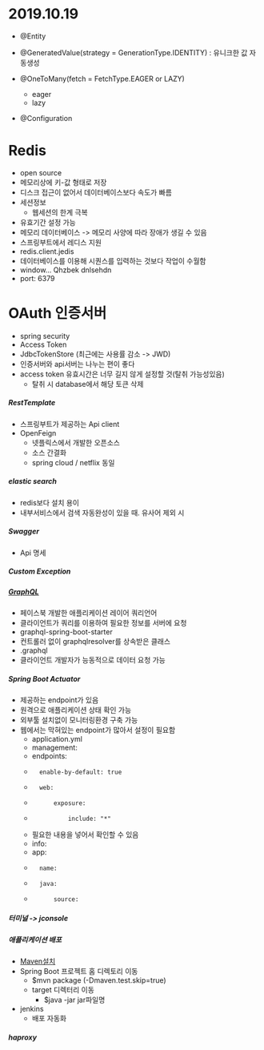 # 2019.10.19

- @Entity
- @GeneratedValue(strategy =  GenerationType.IDENTITY) : 유니크한 값 자동생성

- @OneToMany(fetch = FetchType.EAGER or LAZY)
    - eager 
    - lazy 
- @Configuration
        
# Redis
- open source
- 메모리상에 키-값 형태로 저장
- 디스크 접근이 없어서 데이터베이스보다 속도가 빠름
- 세션정보
    - 웹세션의 한계 극복
- 유효기간 설정 가능
- 메모리 데이터베이스 -> 메모리 사양에 따라 장애가 생길 수 있음 
- 스프링부트에서 레디스 지원
- redis.client.jedis
- 데이터베이스를 이용해 시퀀스를 입력하는 것보다 작업이 수월함   
- window... Qhzbek dnlsehdn
- port: 6379 

# OAuth 인증서버
- spring security
- Access Token 
- JdbcTokenStore (최근에는 사용률 감소 -> JWD)
- 인증서버와 api서버는 나누는 편이 좋다
- access token 유효시간은 너무 길지 않게 설정할 것(탈취 가능성있음)
    - 탈취 시 database에서 해당 토큰 삭제

##### RestTemplate
- 스프링부트가 제공하는 Api client
- OpenFeign 
    - 넷플릭스에서 개발한 오픈소스
    - 소스 간결화
    - spring cloud / netflix 동일


##### elastic search
- redis보다 설치 용이
- 내부서비스에서 검색 자동완성이 있을 때. 유사어 제외 시

##### Swagger
- Api 명세 

##### Custom Exception

##### [GraphQL](https://www.baeldung.com/spring-graphql)
- 페이스북 개발한 애플리케이션 레이어 쿼리언어
- 클라이언트가 쿼리를 이용하여 필요한 정보를 서버에 요청
- graphql-spring-boot-starter
- 컨트롤러 없이 graphqlresolver를 상속받은 클래스
- .graphql  
- 클라이언트 개발자가 능동적으로 데이터 요청 가능

##### Spring Boot Actuator
- 제공하는 endpoint가 있음
- 원격으로 애플리케이션 상태 확인 가능
- 외부툴 설치없이 모니터링환경 구축 가능
- 웹에서는 막혀있는 endpoint가 많아서 설정이 필요함
    - application.yml 
    - management:
    -   endpoints:
    -       enable-by-default: true
    -       web:
    -           exposure:
    -               include: "*"
    - 필요한 내용을 넣어서 확인할 수 있음
    - info:
    -   app:
    -       name: 
    -       java:
    -           source: 


##### 터미널 -> jconsole 

##### 애플리케이션 배포
- [Maven설치](https://maven.apache.org)
- Spring Boot 프로젝트 홈 디렉토리 이동
    - $mvn package (-Dmaven.test.skip=true)
    - target 디렉터리 이동
        - $java -jar jar파일명
- jenkins
    - 배포 자동화


##### haproxy
